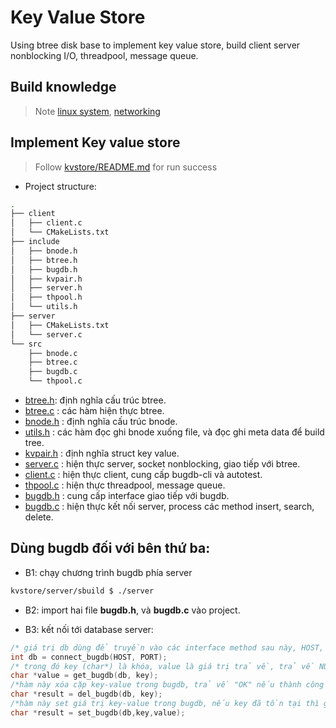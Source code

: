 # Key Value Store

Using btree disk base to implement key value store, build client server nonblocking I/O, threadpool, message queue.

## Build knowledge

> Note [linux system](./note/note.md), [networking](./note/network.md)


## Implement Key value store

> Follow [kvstore/README.md](kvstore/README.md) for run success

* Project structure:

```sh
.
├── client
│   ├── client.c
│   └── CMakeLists.txt
├── include
│   ├── bnode.h
│   ├── btree.h
│   ├── bugdb.h
│   ├── kvpair.h
│   ├── server.h
│   ├── thpool.h
│   └── utils.h
├── server
│   ├── CMakeLists.txt
│   └── server.c
└── src
    ├── bnode.c
    ├── btree.c
    ├── bugdb.c
    └── thpool.c
```

* [btree.h](./kvstore/include/btree.h): định nghĩa cấu trúc btree.
* [btree.c](./kvstore/src/btree.c) : các hàm hiện thực btree.
* [bnode.h](./kvstore/src/bnode.c) : định nghĩa cấu trúc bnode.
* [utils.h](./kvstore/include/utils.h) : các hàm đọc ghi bnode xuống file, và đọc ghi meta data để build tree.
* [kvpair.h](./kvstore/include/kvpair.h) : định nghĩa struct key value.
* [server.c](./kvstore/server/server.c) : hiện thực server, socket nonblocking, giao tiếp với btree.
* [client.c](./kvstore/client/client.c) : hiện thực client, cung cấp bugdb-cli và autotest.
* [thpool.c](./kvstore/src/thpool.c) : hiện thực threadpool, message queue.
* [bugdb.h](./kvstore/include/bugdb.h) : cung cấp interface giao tiếp với bugdb.
* [bugdb.c](./kvstore/src/bugdb.c) : hiện thực kết nối server, process các method insert, search, delete.

## Dùng bugdb đối với bên thứ ba:

* B1: chạy chương trình bugdb phía server

```sh
kvstore/server/sbuild $ ./server
```

* B2: import hai file **bugdb.h**, và **bugdb.c** vào project.

* B3: kết nối tới database server:

```c
/* giá trị db dùng để truyền vào các interface method sau này, HOST, PORT là hostname và port của dbserver, nếu db < 0, thì có lỗi xảy ra*/
int db = connect_bugdb(HOST, PORT);
/* trong đó key (char*) là khóa, value là giá trị trả về, trả về NULL nếu lỗi xảy ra.*/
char *value = get_bugdb(db, key);
/*hàm này xóa cặp key-value trong bugdb, trả về "OK" nếu thành công và "not exist!" nếu key không tồn tại*/
char *result = del_bugdb(db, key);
/*hàm này set giá trị key-value trong bugdb, nếu key đã tồn tại thì giá trị được ghi đè, hàm trả về "OK"*/
char *result = set_bugdb(db,key,value);
```